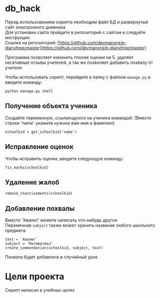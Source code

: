 # db_hack
Перед использованием скрипта необходим файл БД и развернутый сайт электронного дневника<br>
Для установки сайта прейдите в репозиторий с сайтом и следуйте инструкции.<br>
Ссылка на репозиторий: [https://github.com/devmanorg/e-diary/tree/master](https://github.com/devmanorg/e-diary/tree/master)

Программа позволяет изменить плохие оценки на 5, удаляет негативные отзывы учителей, а так же позволяет добавить похвалу от учителя.

Чтобы использовать скрипт, перейдите в папку с файлом `manage.py` и введите команду:
```
python manage.py shell
```

## Получение объекта ученика
Создайте переменную, ссылающуюся на ученика командой:
(Вместо строки 'name' укажите нужное вам имя и фамилию)
```
schoolkid = get_schoolkid('name')
```

## Исправление оценок
Чтобы исправить оценки, введите следующую команду:
```
fix_marks(schoolkid)
```

## Удаление жалоб
```
remove_chastisements(schoolkid)
```
## Добавление похвалы
Вместо 'Хвалю!' можете написать что-нибудь другое<br>
Переменная `subject` также может хранить название любого школьного предмета
```
text = `Хвалю!`
subject = 'Математика'
create_commendation(schoolkid, subject, text)
```
Похвала будет добавлена в случайный урок

# Цели проекта
Скрипт написан в учебных целях
